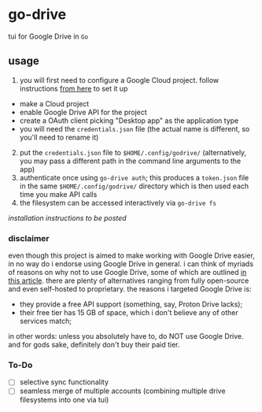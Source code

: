 # go-drive

tui for Google Drive in `Go`

## usage

1. you will first need to configure a Google Cloud project. follow instructions [from here](https://developers.google.com/workspace/drive/api/quickstart/go) to set it up
  - make a Cloud project
  - enable Google Drive API for the project
  - create a OAuth client picking "Desktop app" as the application type
  - you will need the `credentials.json` file (the actual name is different, so you'll need to rename it)
2. put the `credentials.json` file to `$HOME/.config/godrive/` (alternatively, you may pass a different path in the command line arguments to the app)
3. authenticate once using `go-drive auth`; this produces a `token.json` file in the same `$HOME/.config/godrive/` directory which is then used each time you make API calls
4. the filesystem can be accessed interactively via `go-drive fs`

*installation instructions to be posted*

### disclaimer

even though this project is aimed to make working with Google Drive easier, in no way do i endorse using Google Drive in general. i can think of myriads of reasons on why not to use Google Drive, some of which are outlined [in this article](https://proton.me/blog/is-google-drive-secure). there are plenty of alternatives ranging from fully open-source and even self-hosted to proprietary. the reasons i targeted Google Drive is:
- they provide a free API support (something, say, Proton Drive lacks);
- their free tier has 15 GB of space, which i don't believe any of other services match;

in other words: unless you absolutely have to, do NOT use Google Drive. and for gods sake, definitely don't buy their paid tier.

### To-Do

- [ ] selective sync functionality
- [ ] seamless merge of multiple accounts (combining multiple drive filesystems into one via tui)
